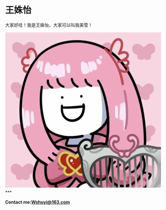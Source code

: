 # 王姝怡
大家好哇！我是王姝怡，大家可以叫我美雪！
<div>
  <img src="https://github.com/erkoww/YSD_img/blob/main/img/WSY.png?raw=true" width = "500"/>
</div>
***

**Contact me:Wshuyi@163.com**